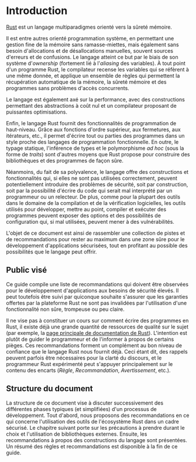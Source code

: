 # Introduction

[Rust](https://www.rust-lang.org) est un langage multiparadigmes orienté vers
la sûreté mémoire.

Il est entre autres orienté programmation système, en permettant une gestion
fine de la mémoire sans ramasse-miettes, mais également sans besoin
d'allocations et de désallocations manuelles, souvent sources d'erreurs et de
confusions. Le langage atteint ce but par le biais de son système
d'*ownership* (fortement lié à l'*aliasing* des variables). À tout point d'un
programme Rust, le compilateur recense les variables qui se réfèrent à une
même donnée, et applique un ensemble de règles qui permettent la récupération
automatique de la mémoire, la sûreté mémoire et des programmes sans problèmes
d'accès concurrents.

Le langage est également axé sur la performance, avec des constructions
permettant des abstractions à coût nul et un compilateur proposant de puissantes
optimisations.

Enfin, le langage Rust fournit des fonctionnalités de programmation de
haut-niveau. Grâce aux fonctions d'ordre supérieur, aux fermetures, aux
itérateurs, etc., il permet d'écrire tout ou parties des programmes dans un
style proche des langages de programmation fonctionnelle.
En outre, le typage statique, l'inférence de types et le polymorphisme
*ad hoc* (sous la forme de *traits*) sont d'autres moyens que Rust propose pour
construire des bibliothèques et des programmes de façon sûre.

Néanmoins, du fait de sa polyvalence, le langage offre des constructions et
fonctionnalités qui, si elles ne sont pas utilisées correctement, peuvent
potentiellement introduire des problèmes de sécurité, soit par construction,
soit par la possibilité d'écrire du code qui serait mal interprété par un
programmeur ou un relecteur. De plus, comme pour la plupart des outils dans le
domaine de la compilation et de la vérification logicielles, les outils utilisés
pour développer, mettre au point, compiler et exécuter des programmes peuvent
exposer des options et des possibilités de configuration qui, si mal utilisées,
peuvent mener à des vulnérabilités.

L'objet de ce document est ainsi de rassembler une collection de pistes et de
recommandations pour rester au maximum dans une zone sûre pour le développement
d'applications sécurisées, tout en profitant au possible des possibilités que
le langage peut offrir.

## Public visé

Ce guide compile une liste de recommandations qui doivent être observées pour
le développement d'applications aux besoins de sécurité élevés. Il peut
toutefois être suivi par quiconque souhaite s'assurer que les garanties offertes
par la plateforme Rust ne sont pas invalidées par l'utilisation d'une
fonctionnalité non sûre, trompeuse ou peu claire.

Il ne vise pas à constituer un cours sur comment écrire des programmes en Rust,
il existe déjà une grande quantité de ressources de qualité sur le sujet
(par exemple, la [page principale de documentation de Rust](https://doc.rust-lang.org)).
L'intention est plutôt de guider le programmeur et de l'informer à propos de
certains pièges. Ces recommandations forment un complément au bon niveau de
confiance que le langage Rust nous fournit déjà. Ceci étant dit, des rappels
peuvent parfois être nécessaires pour la clarté du discours, et le programmeur
Rust expérimenté peut s'appuyer principalement sur le contenu des encarts
(*Règle*, *Recommandation*, *Avertissement*, etc.).

## Structure du document

La structure de ce document vise à discuter successivement des différentes
phases typiques (et simplifiées) d'un processus de développement. Tout d'abord,
nous proposons des recommandations en ce qui concerne l'utilisation des outils
de l'écosystème Rust dans un cadre sécurisé. Le chapitre suivant porte sur les
précautions à prendre durant le choix et l'utilisation de bibliothèques
externes. Ensuite, les recommandations à propos des constructions du langage
sont présentées. <!-- TODO: Enfin, nous discutons de la bonne utilisation des outils de
test et de *fuzzing* pour un projet réalisé en Rust.--> Un résumé des règles et
recommandations est disponible à la fin de ce guide.
